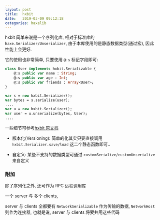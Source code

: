 ```yaml
---
layout: post
title:  hxbit
date:	2019-03-09 09:12:18
categories: haxelib
---
```


hxbit 简单来说是一个序列化库, 相对于标准库的 `haxe.Serializer/Unserializer`,
由于本库使用的是静态数据类型(通过宏), 因此性能上会更好.

它的使用也非常简单, 只要使用 `@:s` 标记字段即可:

```haxe
class User implements hxbit.Serializable {
    @:s public var name : String;
    @:s public var age : Int;
    @:s public var friends : Array<User>;
}

var s = new hxbit.Serializer();
var bytes = s.serialize(user);
....
var u = new hxbit.Serializer();
var user = u.unserialize(bytes, User);
....
```

<!-- more -->


一些细节可参考[hxbit 原文档](https://github.com/HeapsIO/hxbit)

* 版本化(Versioning): 简单的化其实只要直接调用 `hxbit.Serializer.save/load` 这二个静态函数即可..

* 自定义: 某些不支持的数据类型可通过 `customSerialize/customUnserialize` 来自定义

### 附加

除了序列化之外, 还可作为 RPC 远程调用库

一个 server 与 多个 clients,

server 与 clients 全都要有 `NetworkSerializable` 作为传输的数据, `NetworkHost` 则作为连接器, 
也就是说, server 与 clients 将要共用这些代码


